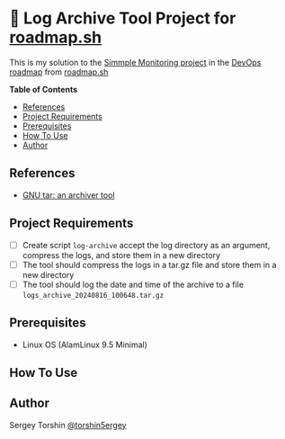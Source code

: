 # 🚦 Log Archive Tool Project for [roadmap.sh](https://roadmap.sh/)

This is my solution to the [Simmple Monitoring project](https://roadmap.sh/projects/simple-monitoring-dashboard) in the [DevOps roadmap](https://roadmap.sh/devops) from [roadmap.sh](https://roadmap.sh/)

**Table of Contents**
- [References](#references)
- [Project Requirements](#project-requirements)
- [Prerequisites](#prerequisites)
- [How To Use](#how-to-use)
- [Author](#author)

## References

- [GNU tar: an archiver tool](https://www.gnu.org/software/tar/manual/tar.html)

## Project Requirements

- [ ] Create script `log-archive` accept the log directory as an argument, compress the logs, and store them in a new directory
- [ ] The tool should compress the logs in a tar.gz file and store them in a new directory
- [ ] The tool should log the date and time of the archive to a file `logs_archive_20240816_100648.tar.gz`

## Prerequisites

- Linux OS (AlamLinux 9.5 Minimal)

## How To Use

## Author

Sergey Torshin [@torshin5ergey](https://github.com/torshin5ergey)

